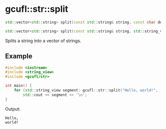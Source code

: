 # gcufl::str::split
```cpp
std::vector<std::string> split(const std::string& string, const char delimiter) noexcept;

std::vector<std::string> split(const std::string& string, std::string_view delimiter) noexcept;
```
Splits a string into a vector of strings.
## Example
```cpp
#include <iostream>
#include <string_view>
#include <gcufl/str>

int main() {
	for (std::string_view segment: gcufl::str::split("Hello, world!", ' '))
		std::cout << segment << '\n';
}
```
Output:
```
Hello,
world!
```
